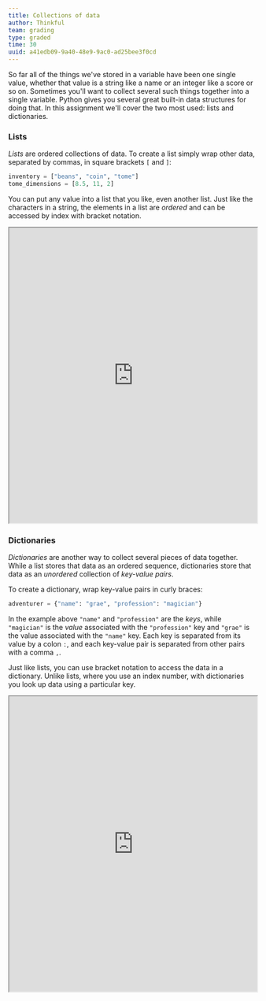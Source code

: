 ```yaml
---
title: Collections of data
author: Thinkful
team: grading
type: graded
time: 30
uuid: a41edb09-9a40-48e9-9ac0-ad25bee3f0cd
---
```


So far all of the things we've stored in a variable have been one single value, whether that value is a string like a name or an integer like a score or so on. Sometimes you'll want to collect several such things together into a single variable. Python gives you several great built-in data structures for doing that. In this assignment we'll cover the two most used: lists and dictionaries.

### Lists

*Lists* are ordered collections of data. To create a list simply wrap other data, separated by commas, in square brackets `[` and `]`:

```python
inventory = ["beans", "coin", "tome"]
tome_dimensions = [8.5, 11, 2]
```
You can put any value into a list that you like, even another list. Just like the characters in a string, the elements in a list are _ordered_ and can be accessed by index with bracket notation.

<iframe height="600px" width="100%" src="https://trinket.io/embed/python3/59b7d426d9"></iframe>

### Dictionaries

*Dictionaries* are another way to collect several pieces of data together. While a list stores that data as an ordered sequence, dictionaries store that data as an _unordered_ collection of *key-value pairs*.

To create a dictionary, wrap key-value pairs in curly braces:

```python
adventurer = {"name": "grae", "profession": "magician"}
```

In the example above `"name"` and `"profession"` are the *keys*, while `"magician"` is the *value* associated with the `"profession"` key and `"grae"` is the value associated with the `"name"` key. Each key is separated from its value by a colon `:`, and each key-value pair is separated from other pairs with a comma `,`.

Just like lists, you can use bracket notation to access the data in a dictionary. Unlike lists, where you use an index number, with dictionaries you look up data using a particular key.

<iframe height="600px" width="100%" src="https://trinket.io/embed/python3/8072bc7067"></iframe>

